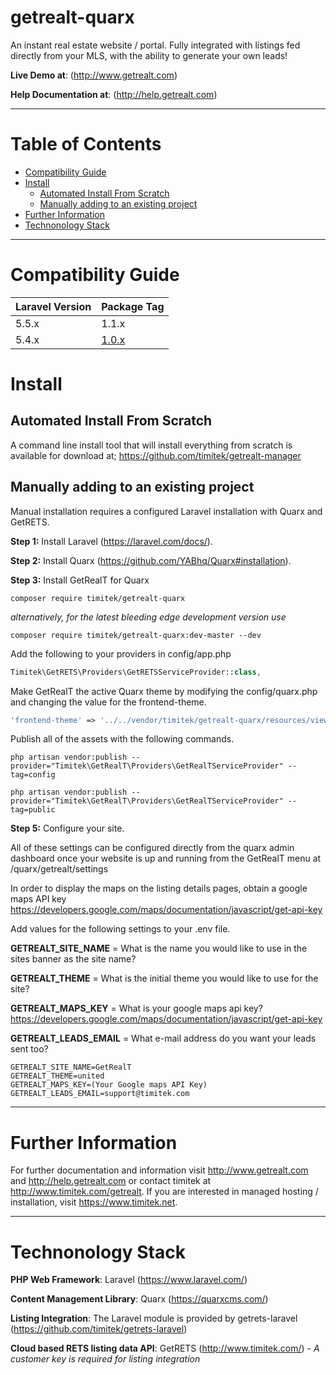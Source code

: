 ﻿# getrealt-quarx


An instant real estate website / portal.  Fully integrated with listings fed directly from your MLS, with the ability to generate your own leads!

**Live Demo at**: (<http://www.getrealt.com>)

**Help Documentation at**: (<http://help.getrealt.com>)

***

# Table of Contents
* [Compatibility Guide](#compatibility-guide)
* [Install](#install)
  * [Automated Install From Scratch](#automated-install-from-scratch)
  * [Manually adding to an existing project](#manually-adding-to-an-existing-project)
* [Further Information](#further-information)
* [Technonology Stack](#technonology-stack)

***

# Compatibility Guide

| Laravel Version | Package Tag |
|-----------------|-------------|
| 5.5.x | 1.1.x |
| 5.4.x | [1.0.x](<https://github.com/timitek/getrealt-quarx/releases/tag/1.0.4>) |

# Install

## Automated Install From Scratch
A command line install tool that will install everything from scratch is available for download at;
<https://github.com/timitek/getrealt-manager>

## Manually adding to an existing project

Manual installation requires a configured Laravel installation with Quarx and GetRETS.

**Step 1:** Install Laravel (<https://laravel.com/docs/>).

**Step 2:** Install Quarx (<https://github.com/YABhq/Quarx#installation>).

**Step 3:** Install GetRealT for Quarx

```
composer require timitek/getrealt-quarx
```

*alternatively, for the latest bleeding edge development version use*

```
composer require timitek/getrealt-quarx:dev-master --dev
```

Add the following to your providers in config/app.php

```php
Timitek\GetRETS\Providers\GetRETSServiceProvider::class,
```

Make GetRealT the active Quarx theme by modifying the config/quarx.php and changing the value for the frontend-theme.

```php
'frontend-theme' => '../../vendor/timitek/getrealt-quarx/resources/views/theme'
```

Publish all of the assets with the following commands.

```
php artisan vendor:publish --provider="Timitek\GetRealT\Providers\GetRealTServiceProvider" --tag=config
```

```
php artisan vendor:publish --provider="Timitek\GetRealT\Providers\GetRealTServiceProvider" --tag=public
```

**Step 5:** Configure your site.

All of these settings can be configured directly from the quarx admin dashboard once your website is up and running from the GetRealT menu at /quarx/getrealt/settings


In order to display the maps on the listing details pages, obtain a google maps API key <https://developers.google.com/maps/documentation/javascript/get-api-key>

Add values for the following settings to your .env file.

**GETREALT_SITE_NAME** = What is the name you would like to use in the sites banner as the site name?

**GETREALT_THEME** = What is the initial theme you would like to use for the site?

**GETREALT_MAPS_KEY** = What is your google maps api key? <https://developers.google.com/maps/documentation/javascript/get-api-key>

**GETREALT_LEADS_EMAIL** = What e-mail address do you want your leads sent too?
                    

```
GETREALT_SITE_NAME=GetRealT
GETREALT_THEME=united
GETREALT_MAPS_KEY=(Your Google maps API Key)
GETREALT_LEADS_EMAIL=support@timitek.com
```

***

# Further Information

For further documentation and information visit <http://www.getrealt.com> and <http://help.getrealt.com> or contact timitek at <http://www.timitek.com/getrealt>.
If you are interested in managed hosting / installation, visit <https://www.timitek.net>.

***


# Technonology Stack

**PHP Web Framework**: Laravel (<https://www.laravel.com/>)

**Content Management Library**: Quarx (<https://quarxcms.com/>)

**Listing Integration**: The Laravel module is provided by getrets-laravel (<https://github.com/timitek/getrets-laravel>)

**Cloud based RETS listing data API**: GetRETS (<http://www.timitek.com/>) - *A customer key is required for listing integration*
